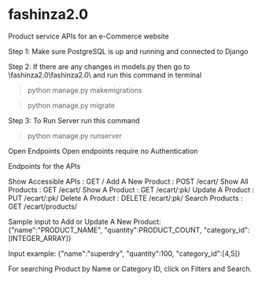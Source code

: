 # fashinza2.0
Product service APIs for an e-Commerce website

Step 1:
Make sure PostgreSQL is up and running and connected to Django

Step 2:
If there are any changes in models.py then go to \fashinza2.0\fashinza2.0\ and run this command in terminal
> python manage.py makemigrations

> python manage.py migrate

Step 3:
To Run Server run this command
> python manage.py runserver

Open Endpoints
Open endpoints require no Authentication

Endpoints for the APIs

Show Accessible APIs : GET /
Add A New Product : POST /ecart/
Show All Products : GET /ecart/
Show A Product : GET /ecart/:pk/
Update A Product : PUT /ecart/:pk/
Delete A Product : DELETE /ecart/:pk/
Search Products : GET /ecart/products/

Sample input to Add or Update A New Product: {"name":"PRODUCT_NAME", "quantity":PRODUCT_COUNT, "category_id":[INTEGER_ARRAY]}

Input example: {"name":"superdry", "quantity":100, "category_id":[4,5]}

For searching Product by Name or Category ID, click on Filters and Search.
